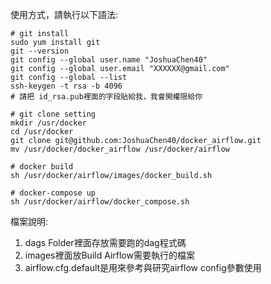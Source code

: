 使用方式，請執行以下語法:
```
# git install
sudo yum install git
git --version
git config --global user.name "JoshuaChen40"
git config --global user.email "XXXXXX@gmail.com"
git config --global --list
ssh-keygen -t rsa -b 4096
# 請把 id_rsa.pub裡面的字段貼給我，我會開權限給你

# git clone setting
mkdir /usr/docker
cd /usr/docker
git clone git@github.com:JoshuaChen40/docker_airflow.git
mv /usr/docker/docker_airflow /usr/docker/airflow

# docker build
sh /usr/docker/airflow/images/docker_build.sh

# docker-compose up
sh /usr/docker/airflow/docker_compose.sh
```

檔案說明:
1. dags Folder裡面存放需要跑的dag程式碼
2. images裡面放Build Airflow需要執行的檔案
3. airflow.cfg.default是用來參考與研究airflow config參數使用

